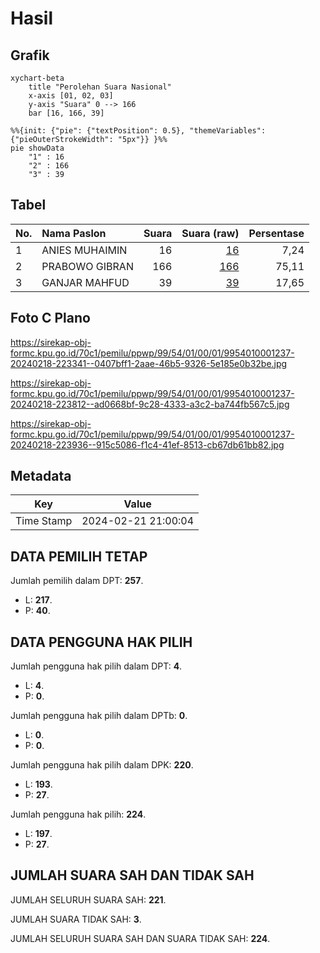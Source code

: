 # Hasil

## Grafik

```mermaid
xychart-beta
    title "Perolehan Suara Nasional"
    x-axis [01, 02, 03]
    y-axis "Suara" 0 --> 166
    bar [16, 166, 39]
```

```mermaid
%%{init: {"pie": {"textPosition": 0.5}, "themeVariables": {"pieOuterStrokeWidth": "5px"}} }%%
pie showData
    "1" : 16
    "2" : 166
    "3" : 39
```

## Tabel

| No. | Nama Paslon    | Suara | Suara (raw) | Persentase |
|:--- |:-------------- | -----:| -----------:| ----------:|
| 1   | ANIES MUHAIMIN | 16    | [16][p-1]   | 7,24       |
| 2   | PRABOWO GIBRAN | 166   | [166][p-2]  | 75,11      |
| 3   | GANJAR MAHFUD  | 39    | [39][p-3]   | 17,65      |


[p-1]: https://github.com/gigit-pemilu/pemilu-2024/blob/main/pilpres/hitung-suara/sub/99-luar-negeri/sub/54-johor-bahru-malaysia/sub/01-johor-bahru-malaysia/sub/0001-johor-bahru-malaysia/sub/237-ksk-227/sub/paslon-1.txt
[p-2]: https://github.com/gigit-pemilu/pemilu-2024/blob/main/pilpres/hitung-suara/sub/99-luar-negeri/sub/54-johor-bahru-malaysia/sub/01-johor-bahru-malaysia/sub/0001-johor-bahru-malaysia/sub/237-ksk-227/sub/paslon-2.txt
[p-3]: https://github.com/gigit-pemilu/pemilu-2024/blob/main/pilpres/hitung-suara/sub/99-luar-negeri/sub/54-johor-bahru-malaysia/sub/01-johor-bahru-malaysia/sub/0001-johor-bahru-malaysia/sub/237-ksk-227/sub/paslon-3.txt

## Foto C Plano

https://sirekap-obj-formc.kpu.go.id/70c1/pemilu/ppwp/99/54/01/00/01/9954010001237-20240218-223341--0407bff1-2aae-46b5-9326-5e185e0b32be.jpg

https://sirekap-obj-formc.kpu.go.id/70c1/pemilu/ppwp/99/54/01/00/01/9954010001237-20240218-223812--ad0668bf-9c28-4333-a3c2-ba744fb567c5.jpg

https://sirekap-obj-formc.kpu.go.id/70c1/pemilu/ppwp/99/54/01/00/01/9954010001237-20240218-223936--915c5086-f1c4-41ef-8513-cb67db61bb82.jpg


## Metadata

| Key        | Value               |
| ---------- | ------------------- |
| Time Stamp | 2024-02-21 21:00:04 |


## DATA PEMILIH TETAP

Jumlah pemilih dalam DPT: **257**.
 * L: **217**.
 * P: **40**.

## DATA PENGGUNA HAK PILIH

Jumlah pengguna hak pilih dalam DPT: **4**.
 * L: **4**.
 * P: **0**.

Jumlah pengguna hak pilih dalam DPTb: **0**.
 * L: **0**.
 * P: **0**.

Jumlah pengguna hak pilih dalam DPK: **220**.
 * L: **193**.
 * P: **27**.

Jumlah pengguna hak pilih: **224**.
 * L: **197**.
 * P: **27**.

## JUMLAH SUARA SAH DAN TIDAK SAH

JUMLAH SELURUH SUARA SAH: **221**.

JUMLAH SUARA TIDAK SAH: **3**.

JUMLAH SELURUH SUARA SAH DAN SUARA TIDAK SAH: **224**.


